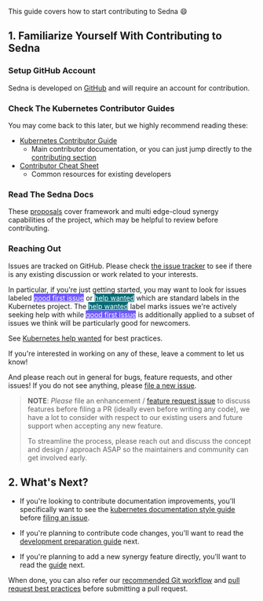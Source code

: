 This guide covers how to start contributing to Sedna 😄

## 1. Familiarize Yourself With Contributing to Sedna

### Setup GitHub Account

Sedna is developed on [GitHub][github] and will require
an account for contribution.

### Check The Kubernetes Contributor Guides

You may come back to this later, but we highly recommend reading these:

- [Kubernetes Contributor Guide](https://git.k8s.io/community/contributors/guide) 
  - Main contributor documentation, or you can just jump directly to the [contributing section](https://git.k8s.io/community/contributors/guide#contributing)
- [Contributor Cheat Sheet](https://git.k8s.io/community/contributors/guide/contributor-cheatsheet)
   - Common resources for existing developers


### Read The Sedna Docs 

These [proposals] cover framework and multi edge-cloud synergy capabilities of the project, which may be helpful to review before contributing. 

### Reaching Out

Issues are tracked on GitHub. Please check [the issue tracker][issues] to see
if there is any existing discussion or work related to your interests.

In particular, if you're just getting started, you may want to look for issues
labeled <a href="https://github.com/AdaYangOlzz/sedna-modified/labels/good%20first%20issue" class="gh-label" style="background: #7057ff; color: white">good first issue</a> or <a href="https://github.com/AdaYangOlzz/sedna-modified/labels/help%20wanted" class="gh-label" style="background: #006b75; color: white">help wanted</a> which are standard labels in the Kubernetes project.
The <a href="https://github.com/AdaYangOlzz/sedna-modified/labels/help%20wanted" class="gh-label" style="background: #006b75; color: white">help wanted</a> label marks issues we're actively seeking help with while <a href="https://github.com/AdaYangOlzz/sedna-modified/labels/good%20first%20issue" class="gh-label" style="background: #7057ff; color: white">good first issue</a> is additionally applied to a subset of issues we think will be particularly good for newcomers.

See [Kubernetes help wanted] for best practices.

If you're interested in working on any of these, leave a comment to let us know!

And please reach out in general for bugs, feature requests, and other issues!
If you do not see anything, please [file a new issue][file-an-issue].

> **NOTE**: _Please_ file an enhancement / [feature request issue][file-a-fr] to discuss features before filing a PR (ideally even before writing any code), we have a lot to consider with respect to our
> existing users and future support when accepting any new feature.
>
> To streamline the process, please reach out and discuss the concept and design
> / approach ASAP so the maintainers and community can get involved early.


## 2. What's Next?

- If you're looking to contribute documentation improvements, you'll specifically want to see the [kubernetes documentation style guide] before [filing an issue][file-an-issue].

- If you're planning to contribute code changes, you'll want to read the [development preparation guide] next.

- If you're planning to add a new synergy feature directly, you'll want to read the [guide][add-feature-guide] next.

When done, you can also refer our [recommended Git workflow] and [pull request best practices] before submitting a pull request.

[proposals]: /docs/proposals
[development preparation guide]: ./prepare-environment.md
[add-feature-guide]: control-plane/add-a-new-synergy-feature.md

[issues]: https://github.com/AdaYangOlzz/sedna-modified/issues
[file-an-issue]: https://github.com/AdaYangOlzz/sedna-modified/issues/new/choose
[file-a-fr]: https://github.com/AdaYangOlzz/sedna-modified/issues/new?labels=kind%2Ffeature&template=enhancement.md

[github]: https://github.com/
[kubernetes documentation style guide]: https://github.com/kubernetes/community/blob/master/contributors/guide/style-guide.md
[recommended Git workflow]: https://github.com/kubernetes/community/blob/master/contributors/guide/github-workflow.md#workflow
[pull request best practices]: https://github.com/kubernetes/community/blob/master/contributors/guide/pull-requests.md#best-practices-for-faster-reviews
[Kubernetes help wanted]: https://www.kubernetes.dev/docs/guide/help-wanted/
